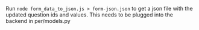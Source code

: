 Run `node form_data_to_json.js > form-json.json` to get a json file with the updated question ids and values. This needs to be plugged into the backend in per/models.py
